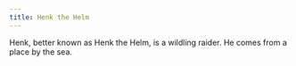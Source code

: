 ```yaml
---
title: Henk the Helm
---
```


Henk, better known as Henk the Helm, is a wildling raider. He comes from a place by the sea.


